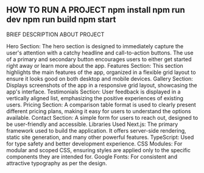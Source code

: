 HOW TO RUN A PROJECT
npm install
npm run dev
npm run build
npm start
--------------------------------------------------------
BRIEF DESCRIPTION ABOUT PROJECT

Hero Section: The hero section is designed to immediately capture the user's attention with a catchy headline and call-to-action buttons. The use of a primary and secondary button encourages users to either get started right away or learn more about the app.
Features Section: This section highlights the main features of the app, organized in a flexible grid layout to ensure it looks good on both desktop and mobile devices.
Gallery Section: Displays screenshots of the app in a responsive grid layout, showcasing the app's interface.
Testimonials Section: User feedback is displayed in a vertically aligned list, emphasizing the positive experiences of existing users.
Pricing Section: A comparison table format is used to clearly present different pricing plans, making it easy for users to understand the options available.
Contact Section: A simple form for users to reach out, designed to be user-friendly and accessible.
Libraries Used
Next.js: The primary framework used to build the application. It offers server-side rendering, static site generation, and many other powerful features.
TypeScript: Used for type safety and better development experience.
CSS Modules: For modular and scoped CSS, ensuring styles are applied only to the specific components they are intended for.
Google Fonts: For consistent and attractive typography as per the design.
